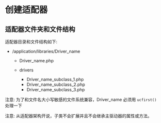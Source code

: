 # 创建适配器

## 适配器文件夹和文件结构

适配器目录和文件结构如下:

-  /application/libraries/Driver_name

   -  Driver_name.php
   -  drivers

      -  Driver_name_subclass_1.php
      -  Driver_name_subclass_2.php
      -  Driver_name_subclass_3.php

注意: 为了和文件名大小写敏感的文件系统兼容，Driver_name 必须用 `ucfirst()` 处理一下

注意: 从适配器架构开说，子类不会扩展并且不会继承主驱动器的属性或方法。
